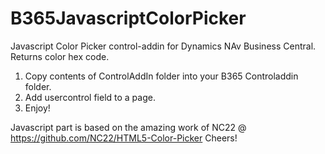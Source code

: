 # B365JavascriptColorPicker
Javascript Color Picker control-addin for Dynamics NAv Business Central. Returns color hex code.



1. Copy contents of ControlAddIn folder into your B365 Controladdin folder. 
2. Add usercontrol field to a page.
3. Enjoy!

Javascript part is based on the amazing work of NC22 @ https://github.com/NC22/HTML5-Color-Picker
Cheers!
